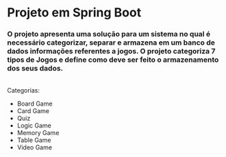 # Projeto em Spring Boot
<h3>
    O projeto apresenta uma solução para um sistema no qual é necessário categorizar, separar e armazena em um banco de dados informações referentes a jogos. O projeto categoriza 7 tipos de Jogos e define como deve ser feito o armazenamento dos seus dados.
</h3>
</br>
Categorias:
<ul>
  <li>Board Game</li>
  <li>Card Game</li>
  <li>Quiz</li>
  <li>Logic Game</li>
  <li>Memory Game</li>
  <li>Table Game</li>
  <li>Video Game</li>
</ul>
